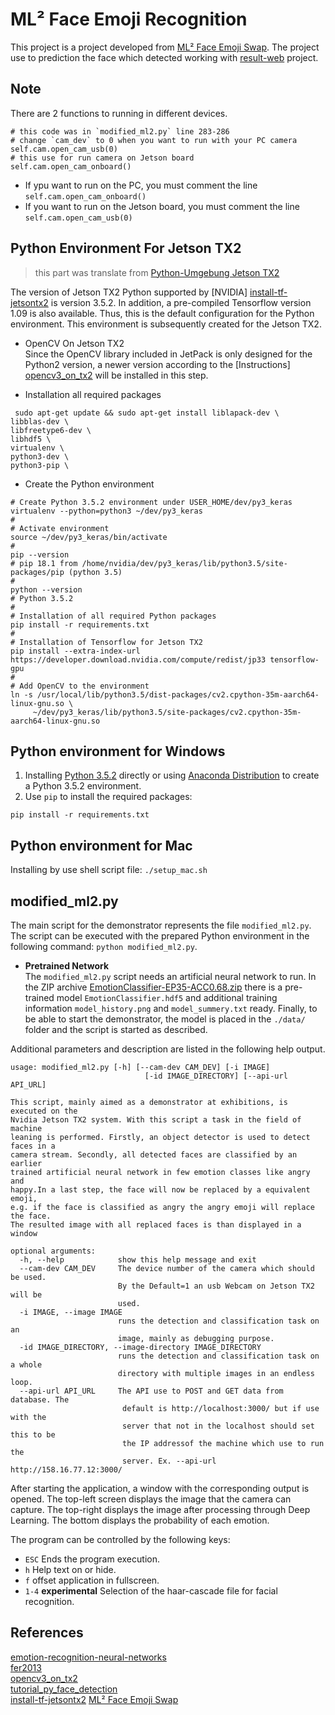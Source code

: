# ML² Face Emoji Recognition

This project is a project developed from [ML² Face Emoji Swap](https://gitlab.com/imla/demos/ml2_face_emotion_swap). The project use to prediction the face which detected working with [result-web](https://github.com/dacharat/face_emotion_result/tree/master/result-web) project.

## Note
There are 2 functions to running in different devices.

```
# this code was in `modified_ml2.py` line 283-286
# change `cam_dev` to 0 when you want to run with your PC camera
self.cam.open_cam_usb(0)
# this use for run camera on Jetson board
self.cam.open_cam_onboard()

```
- If ypu want to run on the PC, you must comment the line `self.cam.open_cam_onboard()`
- If you want to run on the Jetson board, you must comment the line `self.cam.open_cam_usb(0)`

## Python Environment For Jetson TX2
> this part was translate from [Python-Umgebung Jetson TX2](https://gitlab.com/imla/demos/ml2_face_emotion_swap#python-umgebung-jetson-tx2)

The version of Jetson TX2 Python supported by [NVIDIA] [install-tf-jetsontx2] is version 3.5.2. In addition, a pre-compiled Tensorflow version 1.09 is also available. Thus, this is the default configuration for the Python environment. This environment is subsequently created for the Jetson TX2.
 
* OpenCV On Jetson TX2  
Since the OpenCV library included in JetPack is only designed for the Python2 version, a newer version according to the [Instructions] [opencv3_on_tx2] will be installed in this step.
 
* Installation all required packages 
```
 sudo apt-get update && sudo apt-get install liblapack-dev \
libblas-dev \
libfreetype6-dev \ 
libhdf5 \
virtualenv \
python3-dev \
python3-pip \
```


* Create the Python environment  
```
# Create Python 3.5.2 environment under USER_HOME/dev/py3_keras
virtualenv --python=python3 ~/dev/py3_keras 
#
# Activate environment
source ~/dev/py3_keras/bin/activate
#
pip --version 
# pip 18.1 from /home/nvidia/dev/py3_keras/lib/python3.5/site-packages/pip (python 3.5)
#
python --version
# Python 3.5.2
#
# Installation of all required Python packages
pip install -r requirements.txt 
#
# Installation of Tensorflow for Jetson TX2 
pip install --extra-index-url https://developer.download.nvidia.com/compute/redist/jp33 tensorflow-gpu
#
# Add OpenCV to the environment
ln -s /usr/local/lib/python3.5/dist-packages/cv2.cpython-35m-aarch64-linux-gnu.so \
     ~/dev/py3_keras/lib/python3.5/site-packages/cv2.cpython-35m-aarch64-linux-gnu.so  
```


## Python environment for Windows

1. Installing [Python 3.5.2](https://www.python.org/) directly or using [Anaconda Distribution](https://www.anaconda.com/distribution/#download-section) to create a Python 3.5.2 environment.
2. Use ``pip`` to install the required packages:

````
pip install -r requirements.txt 
````

## Python environment for Mac

Installing by use shell script file:
`./setup_mac.sh`
 
## modified_ml2.py

The main script for the demonstrator represents the file `modified_ml2.py`. The script can be executed with the prepared Python environment in the following command: `python modified_ml2.py`.

* __Pretrained Network__  
The ``modified_ml2.py`` script needs an artificial neural network to run. In the ZIP archive [EmotionClassifier-EP35-ACC0.68.zip](https://bwsyncandshare.kit.edu/dl/fiLA4wRYWBKVzphjPKPoRVPq/EmotionClassifier.zip) there is a pre-trained model `EmotionClassifier.hdf5` and additional training information `model_history.png` and `model_summery.txt` ready. Finally, to be able to start the demonstrator, the model is placed in the `./data/` folder and the script is started as described.

Additional parameters and description are listed in the following help output.
```  
usage: modified_ml2.py [-h] [--cam-dev CAM_DEV] [-i IMAGE]
                              [-id IMAGE_DIRECTORY] [--api-url API_URL]

This script, mainly aimed as a demonstrator at exhibitions, is executed on the
Nvidia Jetson TX2 system. With this script a task in the field of machine
leaning is performed. Firstly, an object detector is used to detect faces in a
camera stream. Secondly, all detected faces are classified by an earlier
trained artificial neural network in few emotion classes like angry and
happy.In a last step, the face will now be replaced by a equivalent emoji,
e.g. if the face is classified as angry the angry emoji will replace the face.
The resulted image with all replaced faces is than displayed in a window

optional arguments:
  -h, --help            show this help message and exit
  --cam-dev CAM_DEV     The device number of the camera which should be used.
                        By the Default=1 an usb Webcam on Jetson TX2 will be
                        used.
  -i IMAGE, --image IMAGE
                        runs the detection and classification task on an
                        image, mainly as debugging purpose.
  -id IMAGE_DIRECTORY, --image-directory IMAGE_DIRECTORY
                        runs the detection and classification task on a whole
                        directory with multiple images in an endless loop.
  --api-url API_URL     The API use to POST and GET data from database. The
                         default is http://localhost:3000/ but if use with the
                         server that not in the localhost should set this to be
                         the IP addressof the machine which use to run the
                         server. Ex. --api-url http://158.16.77.12:3000/

```
 
After starting the application, a window with the corresponding output is opened. The top-left screen displays the image that the camera can capture. The top-right displays the image after processing through Deep Learning. The bottom displays the probability of each emotion.

The program can be controlled by the following keys:
* `ESC` Ends the program execution.
* `h` Help text on or hide.
* `f` offset application in fullscreen.
* `1-4` __experimental__ Selection of the haar-cascade file for facial recognition.

## References

[emotion-recognition-neural-networks][emotion-recognition-neural-networks]  
[fer2013][fer2013]  
[opencv3_on_tx2][opencv3_on_tx2]  
[tutorial_py_face_detection][tutorial_py_face_detection]  
[install-tf-jetsontx2][install-tf-jetsontx2]
[ML² Face Emoji Swap](https://gitlab.com/imla/demos/ml2_face_emotion_swap#python-umgebung-jetson-tx2)  
 
[ML2]: https://ml2.hs-offenburg.de/aktuelles/
[emotion-recognition-neural-networks]: https://github.com/isseu/emotion-recognition-neural-networks
[fer2013]: https://www.kaggle.com/c/challenges-in-representation-learning-facial-expression-recognition-challenge
[opencv3_on_tx2]: https://jkjung-avt.github.io/opencv3-on-tx2/
[tutorial_py_face_detection]: https://docs.opencv.org/3.4.3/d7/d8b/tutorial_py_face_detection.html
[install-tf-jetsontx2]: https://docs.nvidia.com/deeplearning/dgx/install-tf-jetsontx2/index.html